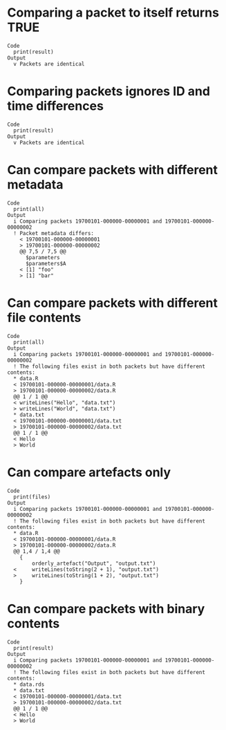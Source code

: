 # Comparing a packet to itself returns TRUE

    Code
      print(result)
    Output
      v Packets are identical

# Comparing packets ignores ID and time differences

    Code
      print(result)
    Output
      v Packets are identical

# Can compare packets with different metadata

    Code
      print(all)
    Output
      i Comparing packets 19700101-000000-00000001 and 19700101-000000-00000002
      ! Packet metadata differs:
        < 19700101-000000-00000001
        > 19700101-000000-00000002
        @@ 7,5 / 7,5 @@
          $parameters
          $parameters$A
        < [1] "foo"
        > [1] "bar"
          
          

# Can compare packets with different file contents

    Code
      print(all)
    Output
      i Comparing packets 19700101-000000-00000001 and 19700101-000000-00000002
      ! The following files exist in both packets but have different contents:
      * data.R
      < 19700101-000000-00000001/data.R
      > 19700101-000000-00000002/data.R
      @@ 1 / 1 @@
      < writeLines("Hello", "data.txt")
      > writeLines("World", "data.txt")
      * data.txt
      < 19700101-000000-00000001/data.txt
      > 19700101-000000-00000002/data.txt
      @@ 1 / 1 @@
      < Hello
      > World

# Can compare artefacts only

    Code
      print(files)
    Output
      i Comparing packets 19700101-000000-00000001 and 19700101-000000-00000002
      ! The following files exist in both packets but have different contents:
      * data.R
      < 19700101-000000-00000001/data.R
      > 19700101-000000-00000002/data.R
      @@ 1,4 / 1,4 @@
        {
            orderly_artefact("Output", "output.txt")
      <     writeLines(toString(2 + 1), "output.txt")
      >     writeLines(toString(1 + 2), "output.txt")
        }

# Can compare packets with binary contents

    Code
      print(result)
    Output
      i Comparing packets 19700101-000000-00000001 and 19700101-000000-00000002
      ! The following files exist in both packets but have different contents:
      * data.rds
      * data.txt
      < 19700101-000000-00000001/data.txt
      > 19700101-000000-00000002/data.txt
      @@ 1 / 1 @@
      < Hello
      > World

